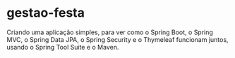 # gestao-festa
Criando uma aplicação simples, para ver como o Spring Boot, o Spring MVC, o Spring Data JPA, o Spring Security e o Thymeleaf funcionam juntos,  usando o Spring Tool Suite e o Maven.
